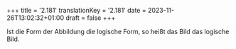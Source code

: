 +++
title = '2.181'
translationKey = '2.181'
date = 2023-11-26T13:02:32+01:00
draft = false
+++

Ist die Form der Abbildung die logische Form, so heißt das Bild das logische Bild.
